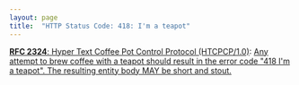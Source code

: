 ```yaml
---
layout: page
title:  "HTTP Status Code: 418: I'm a teapot"
---
```


[**RFC 2324**: Hyper Text Coffee Pot Control Protocol (HTCPCP/1.0)](/specs/IETF/RFC/2324 "This document describes HTCPCP, a protocol for controlling, monitoring, and diagnosing coffee pots."): [Any attempt to brew coffee with a teapot should result in the error code "418 I'm a teapot". The resulting entity body MAY be short and stout.](http://tools.ietf.org/html/rfc2324#section-2.3.2)

